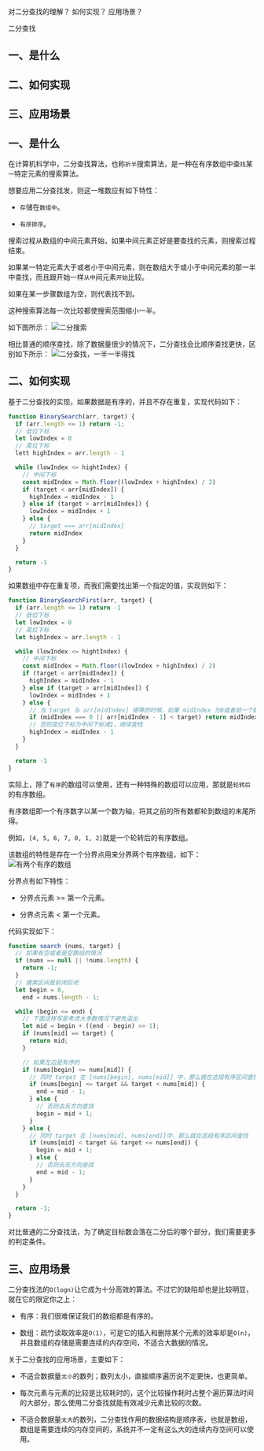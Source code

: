 对二分查找的理解？
如何实现？
应用场景？

二分查找
## 一、是什么
## 二、如何实现
## 三、应用场景

## 一、是什么

在计算机科学中，二分查找算法，也称`折半`搜索算法，是一种在有序数组中查`找`某`一`特定元素的搜索算法。

想要应用二分查找发，则这一堆数应有如下特性：

- `存`储在`数组中`。

- `有序排序`。

搜索过程从数组的中间元素开始，如果中间元素正好是要查找的元素，则搜索过程结束。

如果某一特定元素大于或者小于中间元素，则在数组大于或小于中间元素的那一半中查找，而且跟开始一样`从中`间元素`开始`比较。

如果在某一步骤数组为空，则代表找不到。

这种搜索算法每一次比较都使搜索范围缩小一半。

如下图所示：
![二分搜索](../images/算法与数据结构/对二分查找的理解和如何实现和应用场景/1.png)

相比普通的顺序查找，除了数据量很少的情况下，二分查找会比顺序查找更快，区别如下所示：
![二分查找，一半一半得找](../images/算法与数据结构/对二分查找的理解和如何实现和应用场景/2.gif)

## 二、如何实现

基于二分查找的实现，如果数据是有序的，并且不存在重复，实现代码如下：
```js
function BinarySearch(arr, target) {
  if (arr.length <= 1) return -1;
  // 低位下标
  let lowIndex = 0
  // 高位下标
  lett highIndex = arr.length - 1

  while (lowIndex <= hightIndex) {
    // 中间下标
    const midIndex = Math.floor((lowIndex + highIndex) / 2)
    if (target < arr[midIndex]) {
      highIndex = midIndex - 1
    } else if (target > arr[midIndex]) {
      lowIndex = midIndex + 1
    } else {
      // target === arr[midIndex]
      return midIndex
    }
  }

  return -1
}
```
如果数组中存在重复项，而我们需要找出第一个指定的值，实现则如下：
```js
function BinarySearchFirst(arr, target) {
  if (arr.length <= 1) return -1
  // 低位下标
  let lowIndex = 0
  // 高位下标
  let highIndex = arr.length - 1

  while (lowIndex <= hightIndex) {
    // 中间下标
    const midIndex = Math.floor((lowIndex + highIndex) / 2)
    if (target < arr[midIndex]) {
      highIndex = midIndex - 1
    } else if (target > arr[midIndex]) {
      lowIndex = midIndex + 1
    } else {
      // 当 target 与 arr[midIndex] 相等的时候，如果 midIndex 为0或者前一个数比 target 小那么就找到了第一个等于给定值的元素，直接返回
      if (midIndex === 0 || arr[midIndex - 1] < target) return midIndex
      // 否则高位下标为中间下标减1，继续查找
      highIndex = midIndex - 1
    }
  }

  return -1
}
```
实际上，除了`有序`的数组可以使用，还有一种特殊的数组可以应用，那就是`轮转后`的有序数组。

有序数组即一个有序数字以某一个数为轴，将其之前的所有数都轮到数组的末尾所得。

例如，`[4, 5, 6, 7, 0, 1, 2]`就是一个轮转后的有序数组。

该数组的特性是存在一个分界点用来分界两个有序数组，如下：
![有两个有序的数组](../images/算法与数据结构/对二分查找的理解和如何实现和应用场景/3.png)

分界点有如下特性：

- 分界点元素 >= 第一个元素。

- 分界点元素 < 第一个元素。

代码实现如下：
```js
function search (nums, target) {
  // 如果有空或者是空数组的情况
  if (nums == null || !nums.length) {
    return -1;
  }
  // 搜索区间是前闭后闭
  let begin = 0,
    end = nums.length - 1;

  while (begin <= end) {
    // 下面这样写是考虑大多数情况下避免溢出
    let mid = begin + ((end - begin) >> 1);
    if (nums[mid] == target) {
      return mid;
    }

    // 如果左边是有序的
    if (nums[begin] <= nums[mid]) {
      // 同时 target 在 [nums[begin], nums[mid]] 中，那么就在这段有序区间查找
      if (nums[begin] <= target && target < nums[mid]) {
        end = mid - 1;
      } else {
        // 否则去反方向查找
        begin = mid + 1;
      }
    } else {
      // 同时 target 在 [nums[mid], nums[end]]中，那么就在这段有序区间查找
      if (nums[mid] < target && target <= nums[end]) {
        begin = mid + 1;
      } else {
        // 否则去反方向查找
        end = mid - 1;
      }
    }
  }

  return -1;
}
```
对比普通的二分查找法，为了确定目标数会落在二分后的哪个部分，我们需要更多的判定条件。

## 三、应用场景

二分查找法的`O(logn)`让它成为十分高效的算法。不过它的缺陷却也是比较明显，就在它的限定你之上：

- 有序：我们很难保证我们的数组都是有序的。

- 数组：疏竹读取效率是`O(1)`，可是它的插入和删除某个元素的效率却是`O(n)`，并且数组的存储是需要连续的内存空间，不适合大数据的情况。

关于二分查找的应用场景，主要如下：

- 不适合数据量`太小`的数列；数列太小，直接顺序遍历说不定更快，也更简单。

- 每次元素与元素的比较是比较耗时的，这个比较操作耗时占整个遍历算法时间的大部分，那么使用二分查找就能有效减少元素比较的次数。

- 不适合数据量`太大`的数列，二分查找作用的数据结构是顺序表，也就是数组，数组是需要连续的内存空间的，系统并不一定有这么大的连续内存空间可以使用。
